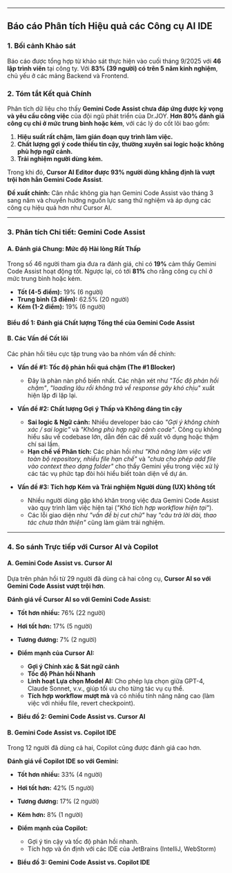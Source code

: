 
---
## **Báo cáo Phân tích Hiệu quả các Công cụ AI IDE**

### **1. Bối cảnh Khảo sát**
Báo cáo được tổng hợp từ khảo sát thực hiện vào cuối tháng 9/2025 với **46 lập trình viên** tại công ty. Với **83% (39 người) có trên 5 năm kinh nghiệm**, chủ yếu ở các mảng Backend và Frontend.

### **2. Tóm tắt Kết quả Chính**

Phân tích dữ liệu cho thấy **Gemini Code Assist chưa đáp ứng được kỳ vọng và yêu cầu công việc** của đội ngũ phát triển của Dr.JOY.
**Hơn 80% đánh giá công cụ chỉ ở mức trung bình hoặc kém**, với các lý do cốt lõi bao gồm:

1.  **Hiệu suất rất chậm, làm gián đoạn quy trình làm việc.**
2.  **Chất lượng gợi ý code thiếu tin cậy, thường xuyên sai logic hoặc không phù hợp ngữ cảnh.**
3.  **Trải nghiệm người dùng kém.**

Trong khi đó, **Cursor AI Editor được 93% người dùng khẳng định là vượt trội hơn hẳn Gemini Code Assist**. 

**Đề xuất chính:** Cân nhắc không gia hạn Gemini Code Assist vào tháng 3 sang năm và chuyển hướng nguồn lực sang thử nghiệm và áp dụng các công cụ hiệu quả hơn như Cursor AI.

---

### **3. Phân tích Chi tiết: Gemini Code Assist**

#### **A. Đánh giá Chung: Mức độ Hài lòng Rất Thấp**

Trong số 46 người tham gia đưa ra đánh giá, chỉ có **19%** cảm thấy Gemini Code Assist hoạt động tốt. Ngược lại, có tới **81%** cho rằng công cụ chỉ ở mức trung bình hoặc kém.

*   **Tốt (4-5 điểm):** 19% (6 người)
*   **Trung bình (3 điểm):** 62.5% (20 người)
*   **Kém (1-2 điểm):** 19% (6 người)

#### **Biểu đồ 1: Đánh giá Chất lượng Tổng thể của Gemini Code Assist**

#### **B. Các Vấn đề Cốt lõi**

Các phản hồi tiêu cực tập trung vào ba nhóm vấn đề chính:

*   **Vấn đề #1: Tốc độ phản hồi quá chậm (The #1 Blocker)**
    *   Đây là phàn nàn phổ biến nhất. Các nhận xét như *"Tốc độ phản hồi chậm"*, *"loading lâu rồi không trả về response gây khó chịu"* xuất hiện lặp đi lặp lại.

*   **Vấn đề #2: Chất lượng Gợi ý Thấp và Không đáng tin cậy**
    *   **Sai logic & Ngữ cảnh:** Nhiều developer báo cáo *"Gợi ý không chính xác / sai logic"* và *"Không phù hợp ngữ cảnh code"*. Công cụ không hiểu sâu về codebase lớn, dẫn đến các đề xuất vô dụng hoặc thậm chí sai lầm.
    *   **Hạn chế về Phân tích:** Các phản hồi như *"Khả năng làm việc với toàn bộ repository, nhiều file hạn chế"* và *"chưa cho phép add file vào context theo dạng folder"* cho thấy Gemini yếu trong việc xử lý các tác vụ phức tạp đòi hỏi hiểu biết toàn diện về dự án.

*   **Vấn đề #3: Tích hợp Kém và Trải nghiệm Người dùng (UX) không tốt**
    *   Nhiều người dùng gặp khó khăn trong việc đưa Gemini Code Assist vào quy trình làm việc hiện tại (*"Khó tích hợp workflow hiện tại"*).
    *   Các lỗi giao diện như *"vấn đề bị cut chữ"* hay *"câu trả lời dài, thao tác chưa thân thiện"* cũng làm giảm trải nghiệm.

---

### **4. So sánh Trực tiếp với Cursor AI và Copilot**

#### **A. Gemini Code Assist vs. Cursor AI**

Dựa trên phản hồi từ 29 người đã dùng cả hai công cụ, **Cursor AI so với Gemini Code Assist vượt trội hơn**.

**Đánh giá về Cursor AI so với Gemini Code Assist:**
*   **Tốt hơn nhiều:** 76% (22 người)
*   **Hơi tốt hơn:** 17% (5 người)
*   **Tương đương:** 7% (2 người)

*   **Điểm mạnh của Cursor AI:**
    *   **Gợi ý Chính xác & Sát ngữ cảnh**
    *   **Tốc độ Phản hồi Nhanh** 
    *   **Linh hoạt Lựa chọn Model AI:** Cho phép lựa chọn giữa GPT-4, Claude Sonnet, v.v., giúp tối ưu cho từng tác vụ cụ thể.
    *   **Tích hợp workflow mượt mà** và có nhiều tính năng nâng cao (làm việc với nhiều file, revert checkpoint).

*   **Biểu đồ 2: Gemini Code Assist vs. Cursor AI**

#### **B. Gemini Code Assist vs. Copilot IDE**

Trong 12 người đã dùng cả hai, Copilot cũng được đánh giá cao hơn.

**Đánh giá về Copilot IDE so với Gemini:**
*   **Tốt hơn nhiều:** 33% (4 người)
*   **Hơi tốt hơn:** 42% (5 người)
*   **Tương đương:** 17% (2 người)
*   **Kém hơn:** 8% (1 người)

*   **Điểm mạnh của Copilot:**
    *   Gợi ý tin cậy và tốc độ phản hồi nhanh.
    *   Tích hợp và ổn định với các IDE của JetBrains (IntelliJ, WebStorm)

*   **Biểu đồ 3: Gemini Code Assist vs. Copilot IDE**
